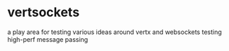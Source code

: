 # vertsockets
a play area for testing various ideas around vertx and websockets
testing high-perf message passing
